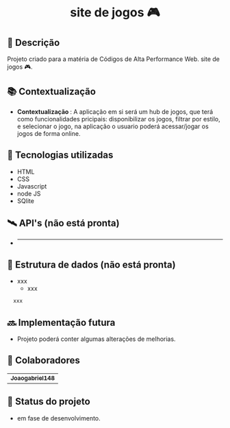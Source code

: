 <h1 align="center"> site de jogos 🎮</h1>

## :memo: Descrição
Projeto criado para a matéria de Códigos de Alta Performance Web. site de jogos 🎮.

## :books: Contextualização
* <b>Contextualização </b>: A aplicação em si será um hub de jogos, que terá como funcionalidades pricipais: disponibilizar os jogos, filtrar por estilo, e selecionar o jogo, na aplicação o usuario poderá acessar/jogar os jogos de forma online.

## :wrench: Tecnologias utilizadas
* HTML
* CSS
* Javascript
* node JS
* SQlite

## 🛰️ API's (não está pronta)
* ---

## :game_die: Estrutura de dados (não está pronta)
- xxx
  - xxx
  
```s
  xxx
```

## :soon: Implementação futura
* Projeto poderá conter algumas alterações de melhorias.

## :handshake: Colaboradores
<table>
  <tr>
    <td align="center">
      <a href="https://github.com/Joaogabriel148">
        <sub>
          <b>Joaogabriel148</b>
        </sub>
      </a>
    </td>
  </tr>
</table>

## :dart: Status do projeto
* em fase de desenvolvimento.

